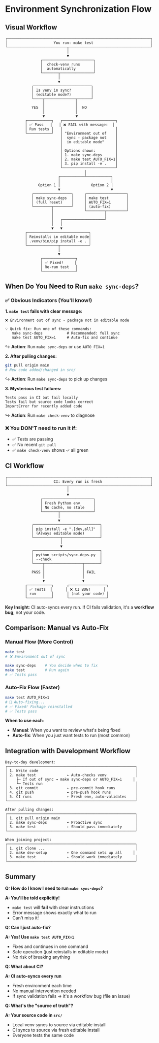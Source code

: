 # Environment Synchronization Flow

## Visual Workflow

```
┌─────────────────────────────────────────────────────────────────┐
│                     You run: make test                          │
└───────────────────────────┬─────────────────────────────────────┘
                            │
                            ▼
                ┌───────────────────────┐
                │  check-venv runs      │
                │  automatically        │
                └───────┬───────────────┘
                        │
                        ▼
            ┌──────────────────────────┐
            │ Is venv in sync?         │
            │ (editable mode?)         │
            └────┬──────────────┬──────┘
                 │              │
            YES  │              │  NO
                 │              │
                 ▼              ▼
         ┌───────────┐   ┌────────────────────────┐
         │ ✅ Pass   │   │ ❌ FAIL with message:  │
         │ Run tests │   │                        │
         └───────────┘   │ "Environment out of    │
                         │  sync - package not    │
                         │  in editable mode"     │
                         │                        │
                         │ Options shown:         │
                         │ 1. make sync-deps      │
                         │ 2. make test AUTO_FIX=1│
                         │ 3. pip install -e .    │
                         └────────────────────────┘
                                    │
                        ┌───────────┴───────────┐
                        │                       │
               Option 1 │              Option 2 │
                        ▼                       ▼
            ┌─────────────────┐     ┌──────────────────┐
            │ make sync-deps  │     │ make test        │
            │ (full reset)    │     │ AUTO_FIX=1       │
            └────────┬────────┘     │ (auto-fix)       │
                     │              └────────┬─────────┘
                     │                       │
                     │   ┌───────────────────┘
                     │   │
                     ▼   ▼
         ┌────────────────────────────┐
         │ Reinstalls in editable mode│
         │ .venv/bin/pip install -e . │
         └──────────────┬─────────────┘
                        │
                        ▼
                ┌───────────────┐
                │ ✅ Fixed!     │
                │ Re-run test   │
                └───────────────┘
```

## When Do You Need to Run `make sync-deps`?

### ✅ Obvious Indicators (You'll know!)

**1. `make test` fails with clear message:**

```
❌ Environment out of sync - package not in editable mode

💡 Quick fix: Run one of these commands:
   make sync-deps           # Recommended: full sync
   make test AUTO_FIX=1     # Auto-fix and continue
```

↪️ **Action**: Run `make sync-deps` or use `AUTO_FIX=1`

**2. After pulling changes:**

```bash
git pull origin main
# New code added/changed in src/
```

↪️ **Action**: Run `make sync-deps` to pick up changes

**3. Mysterious test failures:**

```
Tests pass in CI but fail locally
Tests fail but source code looks correct
ImportError for recently added code
```

↪️ **Action**: Run `make check-venv` to diagnose

### ❌ You DON'T need to run it if:

- ✅ Tests are passing
- ✅ No recent `git pull`
- ✅ `make check-venv` shows ✓ all green

## CI Workflow

```
┌─────────────────────────────────────────────────────────────────┐
│                     CI: Every run is fresh                      │
└───────────────────────────┬─────────────────────────────────────┘
                            │
                            ▼
                ┌───────────────────────┐
                │ Fresh Python env      │
                │ No cache, no stale    │
                └───────┬───────────────┘
                        │
                        ▼
            ┌──────────────────────────────┐
            │ pip install -e ".[dev,all]"  │
            │ (Always editable mode)       │
            └────────────┬─────────────────┘
                         │
                         ▼
            ┌──────────────────────────────┐
            │ python scripts/sync-deps.py  │
            │ --check                      │
            └────┬─────────────────┬───────┘
                 │                 │
            PASS │                 │ FAIL
                 │                 │
                 ▼                 ▼
         ┌───────────┐      ┌─────────────────┐
         │ ✅ Tests  │      │ ❌ CI BUG!      │
         │ run       │      │ (not your code) │
         └───────────┘      └─────────────────┘
```

**Key Insight**: CI auto-syncs every run. If CI fails validation, it's a **workflow bug**, not your code.

## Comparison: Manual vs Auto-Fix

### Manual Flow (More Control)

```bash
make test
# ❌ Environment out of sync

make sync-deps    # You decide when to fix
make test         # Run again
# ✅ Tests pass
```

### Auto-Fix Flow (Faster)

```bash
make test AUTO_FIX=1
# 🔧 Auto-fixing...
# ✅ Fixed! Package reinstalled
# ✅ Tests pass
```

**When to use each**:

- **Manual**: When you want to review what's being fixed
- **Auto-fix**: When you just want tests to run (most common)

## Integration with Development Workflow

```
Day-to-day development:
┌──────────────────────────────────────────────────────────┐
│ 1. Write code                                            │
│ 2. make test              ← Auto-checks venv             │
│    ├─ If out of sync → make sync-deps or AUTO_FIX=1     │
│    └─ Tests run                                          │
│ 3. git commit             ← pre-commit hook runs         │
│ 4. git push               ← pre-push hook runs           │
│ 5. CI runs                ← Fresh env, auto-validates    │
└──────────────────────────────────────────────────────────┘

After pulling changes:
┌──────────────────────────────────────────────────────────┐
│ 1. git pull origin main                                  │
│ 2. make sync-deps         ← Proactive sync               │
│ 3. make test              ← Should pass immediately      │
└──────────────────────────────────────────────────────────┘

When joining project:
┌──────────────────────────────────────────────────────────┐
│ 1. git clone ...                                         │
│ 2. make dev-setup         ← One command sets up all     │
│ 3. make test              ← Should work immediately      │
└──────────────────────────────────────────────────────────┘
```

## Summary

**Q: How do I know I need to run `make sync-deps`?**

**A: You'll be told explicitly!**

- `make test` will **fail** with clear instructions
- Error message shows exactly what to run
- Can't miss it!

**Q: Can I just auto-fix?**

**A: Yes! Use `make test AUTO_FIX=1`**

- Fixes and continues in one command
- Safe operation (just reinstalls in editable mode)
- No risk of breaking anything

**Q: What about CI?**

**A: CI auto-syncs every run**

- Fresh environment each time
- No manual intervention needed
- If sync validation fails → it's a workflow bug (file an issue)

**Q: What's the "source of truth"?**

**A: Your source code in `src/`**

- Local venv syncs to source via editable install
- CI syncs to source via fresh editable install
- Everyone tests the same code
